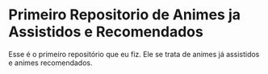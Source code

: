 # Primeiro Repositorio de Animes ja Assistidos e Recomendados
Esse é o primeiro repositório que eu fiz. Ele se trata de animes já assistidos e animes recomendados.
